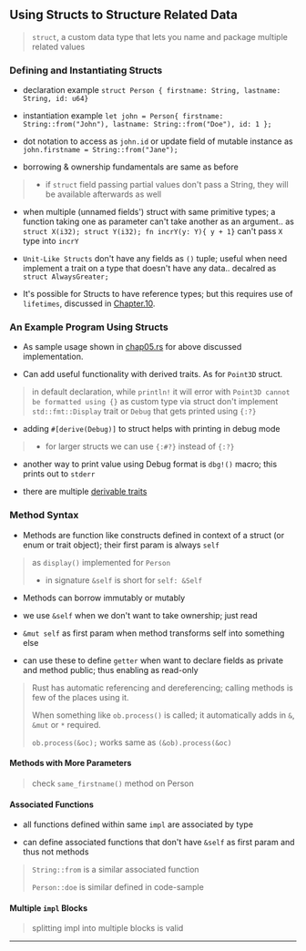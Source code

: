 
## Using Structs to Structure Related Data

> `struct`, a custom data type that lets you name and package multiple related values

### Defining and Instantiating Structs

* declaration example `struct Person { firstname: String, lastname: String, id: u64}`

* instantiation example `let john = Person{ firstname: String::from("John"), lastname: String::from("Doe"), id: 1 };`

* dot notation to access as `john.id` or update field of mutable instance as `john.firstname = String::from("Jane");`

* borrowing & ownership fundamentals are same as before

> * if `struct` field passing partial values don't pass a String, they will be available afterwards as well

* when multiple (unnamed fields') struct with same primitive types; a function taking one as parameter can't take another as an argument.. as `struct X(i32); struct Y(i32); fn incrY(y: Y){ y + 1}` can't pass `X` type into `incrY`

* `Unit-Like Structs` don't have any fields as `()` tuple; useful when need implement a trait on a type that doesn't have any data.. decalred as `struct AlwaysGreater;`

* It's possible for Structs to have reference types; but this requires use of `lifetimes`, discussed in [Chapter.10](./chap10.md).


### An Example Program Using Structs

* As sample usage shown in [chap05.rs](./code-samples/chap05.rs) for above discussed implementation.

* Can add useful functionality with derived traits. As for `Point3D` struct.

> in default declaration, while `println!` it will error with `Point3D cannot be formatted using {}` as custom type via struct don't implement `std::fmt::Display` trait or `Debug` that gets printed using `{:?}`


* adding `#[derive(Debug)]` to struct helps with printing in debug mode

> * for larger structs we can use `{:#?}` instead of `{:?}`

* another way to print value using Debug format is `dbg!()` macro; this prints out to `stderr`

* there are multiple [derivable traits](https://doc.rust-lang.org/book/appendix-03-derivable-traits.html)


### Method Syntax

* Methods are function like constructs defined in context of a struct (or enum or trait object); their first param is always `self`

> as `display()` implemented for `Person`
>
> * in signature `&self` is short for `self: &Self`

* Methods can borrow immutably or mutably

* we use `&self` when we don't want to take ownership; just read

* `&mut self` as first param when method transforms self into something else

* can use these to define `getter` when want to declare fields as private and method public; thus enabling as read-only

> Rust has automatic referencing and dereferencing; calling methods is few of the places using it.
>
> When something like `ob.process()` is called; it automatically adds in `&`, `&mut` or `*` required.
>
> `ob.process(&oc);` works same as `(&ob).process(&oc)`

#### Methods with More Parameters

> check `same_firstname()` method on Person

#### Associated Functions

* all functions defined within same `impl` are associated by type

* can define associated functions that don't have `&self` as first param and thus not methods

> `String::from` is a similar associated function
>
> `Person::doe` is similar defined in code-sample

#### Multiple `impl` Blocks

> splitting impl into multiple blocks is valid

---
